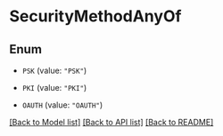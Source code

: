 # SecurityMethodAnyOf

## Enum


* `PSK` (value: `"PSK"`)

* `PKI` (value: `"PKI"`)

* `OAUTH` (value: `"OAUTH"`)


[[Back to Model list]](../README.md#documentation-for-models) [[Back to API list]](../README.md#documentation-for-api-endpoints) [[Back to README]](../README.md)



